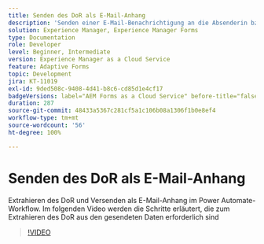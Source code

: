 ```yaml
---
title: Senden des DoR als E-Mail-Anhang
description: 'Senden einer E-Mail-Benachrichtigung an die Absenderin bzw. den Absender mit dem DoR als E-Mail-Anhang '
solution: Experience Manager, Experience Manager Forms
type: Documentation
role: Developer
level: Beginner, Intermediate
version: Experience Manager as a Cloud Service
feature: Adaptive Forms
topic: Development
jira: KT-11019
exl-id: 9ded508c-9408-4d41-b8c6-cd85d1e4cf17
badgeVersions: label="AEM Forms as a Cloud Service" before-title="false"
duration: 287
source-git-commit: 48433a5367c281cf5a1c106b08a1306f1b0e8ef4
workflow-type: tm+mt
source-wordcount: '56'
ht-degree: 100%

---
```


# Senden des DoR als E-Mail-Anhang

Extrahieren des DoR und Versenden als E-Mail-Anhang im Power Automate-Workflow.
Im folgenden Video werden die Schritte erläutert, die zum Extrahieren des DoR aus den gesendeten Daten erforderlich sind
>[!VIDEO](https://video.tv.adobe.com/v/346731?quality=12&learn=on)
